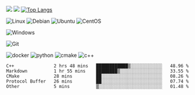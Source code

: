 ![](https://github-widgetbox.vercel.app/api/profile?username=gav1n-cheung&data=followers,repositories,stars,commits)
![](https://github-readme-stats.vercel.app/api?username=gav1n-cheung&theme=vue)
[![Top Langs](https://github-readme-stats.vercel.app/api/top-langs/?username=gav1n-cheung&layout=compact&theme=light)](https://github.com/gav1n-cheung/github-readme-stats)

![Linux](https://img.shields.io/badge/linux-FCC624?style=for-the-badge&logo=linux&logoColor=white)
![Debian](https://img.shields.io/badge/debian-A81D33?style=for-the-badge&logo=debian&logoColor=white)
![Ubuntu](https://img.shields.io/badge/Ubuntu-E95420?style=for-the-badge&logo=ubuntu&logoColor=white)
![CentOS](https://img.shields.io/badge/CentOS-262577?style=for-the-badge&logo=centos&logoColor=white)

![Windows](https://img.shields.io/badge/windows-blue?style=flat-square&logo=windows&logoColor=white)


![Git](https://img.shields.io/badge/-Git-F05032?style=flat-square&logo=git&logoColor=white)

![docker](https://img.shields.io/badge/docker-blue?style=flat-square&logo=docker&logoColor=white)
![python](https://img.shields.io/badge/python-blue?style=flat-square&logo=python&logoColor=white)
![cmake](https://img.shields.io/badge/cmake-blue?style=flat-square&logo=cmake&logoColor=white)
![c++](https://img.shields.io/badge/C++-blue?style=flat-square&logo=c++&logoColor=white)
<!--START_SECTION:waka-->

```text
C++               2 hrs 48 mins   ████████████▒░░░░░░░░░░░░   48.96 %
Markdown          1 hr 55 mins    ████████▒░░░░░░░░░░░░░░░░   33.55 %
CMake             28 mins         ██░░░░░░░░░░░░░░░░░░░░░░░   08.26 %
Protocol Buffer   26 mins         ██░░░░░░░░░░░░░░░░░░░░░░░   07.74 %
Other             5 mins          ▒░░░░░░░░░░░░░░░░░░░░░░░░   01.48 %
```

<!--END_SECTION:waka-->

<!--
**gav1n-cheung/gav1n-cheung** is a ✨ _special_ ✨ repository because its `README.md` (this file) appears on your GitHub profile.

Here are some ideas to get you started:


- 🔭 I’m currently working on ...
- 🌱 I’m currently learning ...
- 👯 I’m looking to collaborate on ...
- 🤔 I’m looking for help with ...
- 💬 Ask me about ...
- 📫 How to reach me: ...
- 😄 Pronouns: ...
- ⚡ Fun fact: ...
-->
